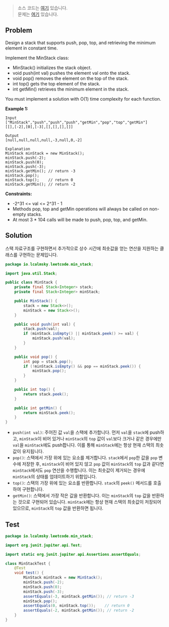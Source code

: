 > 소스 코드는 [여기](https://github.com/lcalmsky/leetcode/blob/master/src/main/java/io/lcalmsky/leetcode/min_stack/Solution.java) 있습니다.  
> 문제는 [여기](https://leetcode.com/problems/min-stack/) 있습니다.

## Problem

Design a stack that supports push, pop, top, and retrieving the minimum element in constant time.

Implement the MinStack class:

* MinStack() initializes the stack object.
* void push(int val) pushes the element val onto the stack.
* void pop() removes the element on the top of the stack.
* int top() gets the top element of the stack.
* int getMin() retrieves the minimum element in the stack.

You must implement a solution with O(1) time complexity for each function.

**Example 1:**

```text
Input
["MinStack","push","push","push","getMin","pop","top","getMin"]
[[],[-2],[0],[-3],[],[],[],[]]

Output
[null,null,null,null,-3,null,0,-2]

Explanation
MinStack minStack = new MinStack();
minStack.push(-2);
minStack.push(0);
minStack.push(-3);
minStack.getMin(); // return -3
minStack.pop();
minStack.top();    // return 0
minStack.getMin(); // return -2
```

**Constraints:**

* -2^31 <= val <= 2^31 - 1
* Methods pop, top and getMin operations will always be called on non-empty stacks.
* At most 3 * 104 calls will be made to push, pop, top, and getMin.

## Solution

스택 자료구조를 구현하면서 추가적으로 상수 시간에 최솟값을 얻는 연산을 지원하는 클래스를 구현하는 문제입니다.

```java
package io.lcalmsky.leetcode.min_stack;

import java.util.Stack;

public class MinStack {
    private final Stack<Integer> stack;
    private final Stack<Integer> minStack;

    public MinStack() {
        stack = new Stack<>();
        minStack = new Stack<>();
    }

    public void push(int val) {
        stack.push(val);
        if (minStack.isEmpty() || minStack.peek() >= val) {
            minStack.push(val);
        }
    }

    public void pop() {
        int pop = stack.pop();
        if (!minStack.isEmpty() && pop == minStack.peek()) {
            minStack.pop();
        }
    }

    public int top() {
        return stack.peek();
    }

    public int getMin() {
        return minStack.peek();
    }
}

```

* `push(int val)`: 주어진 값 `val`을 스택에 추가합니다. 먼저 `val`을 `stack`에 push하고, `minStack`이 비어 있거나 `minStack`의 `top` 값이 `val`보다 크거나 같은 경우에만 `val`을 `minStack`에도 push합니다. 이를 통해 `minStack`에는 항상 현재 스택의 최솟값이 유지됩니다.
* `pop()`: 스택에서 가장 위에 있는 요소를 제거합니다. `stack`에서 `pop`한 값을 `pop` 변수에 저장한 후, `minStack`이 비어 있지 않고 `pop` 값이 `minStack`의 `top` 값과 같다면 `minStack`에서도 `pop` 연산을 수행합니다. 이는 최솟값이 제거되는 경우에 `minStack`의 상태를 업데이트하기 위함입니다.
* `top()`: 스택의 가장 위에 있는 요소를 반환합니다. `stack`의 `peek()` 메서드를 호출하여 구현합니다.
* `getMin()`: 스택에서 가장 작은 값을 반환합니다. 이는 `minStack`의 `top` 값을 반환하는 것으로 구현되어 있습니다. `minStack`에는 항상 현재 스택의 최솟값이 저장되어 있으므로, `minStack`의 `top` 값을 반환하면 됩니다.

## Test

```java
package io.lcalmsky.leetcode.min_stack;

import org.junit.jupiter.api.Test;

import static org.junit.jupiter.api.Assertions.assertEquals;

class MinStackTest {
    @Test
    void test() {
        MinStack minStack = new MinStack();
        minStack.push(-2);
        minStack.push(0);
        minStack.push(-3);
        assertEquals(-3, minStack.getMin()); // return -3
        minStack.pop();
        assertEquals(0, minStack.top());    // return 0
        assertEquals(-2, minStack.getMin()); // return -2
    }
}
```
